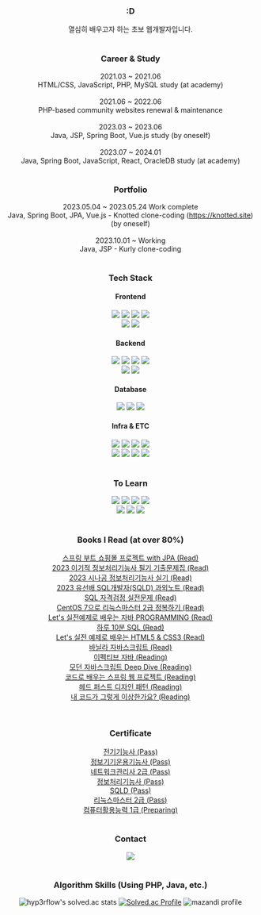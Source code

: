 <div align='center'>

### :D
열심히 배우고자 하는 초보 웹개발자입니다.
<br><br>

### Career & Study
2021.03 ~ 2021.06<br>
HTML/CSS, JavaScript, PHP, MySQL study (at academy)
<br><br>
2021.06 ~ 2022.06<br>
PHP-based community websites renewal & maintenance
<br><br>
2023.03 ~ 2023.06<br>
Java, JSP, Spring Boot, Vue.js study (by oneself)
<br><br>
2023.07 ~ 2024.01<br>
Java, Spring Boot, JavaScript, React, OracleDB study (at academy)
<br><br>
  
### Portfolio
2023.05.04 ~ 2023.05.24 Work complete<br>
Java, Spring Boot, JPA, Vue.js - Knotted clone-coding (https://knotted.site) (by oneself)
<br><br>
2023.10.01 ~ Working<br>
Java, JSP - Kurly clone-coding
<br><br>
<!--
2023.05.30 ~ 2023.06.30 Work suspended<br>
Java, Vue.js - MMOTI (SPA) (https://mmoti.site) (by oneself)
<br><br>
-->

### Tech Stack

#### Frontend
<img src="https://img.shields.io/badge/HTML5-E34F26?style=flat&logo=HTML5&logoColor=white" />
<img src="https://img.shields.io/badge/CSS3-1572B6?style=flat&logo=CSS3&logoColor=white" />
<img src="https://img.shields.io/badge/JavaScript-F7DF1E?style=flat&logo=JavaScript&logoColor=white" />
<img src="https://img.shields.io/badge/jQuery-0769AD?style=flat&logo=jQuery&logoColor=white" />
<br>
<img src="https://img.shields.io/badge/Vue.js-4FC08D?style=flat&logo=Vue.js&logoColor=white" />
<img src="https://img.shields.io/badge/Axios-5A29E4?style=flat&logo=axios&logoColor=white" />

#### Backend
<img src="https://img.shields.io/badge/Java-0099E5?style=flat&logo=OpenJDK&logoColor=white" />
<img src="https://img.shields.io/badge/Spring-6DB33F?style=flat&logo=Spring&logoColor=white" />
<img src="https://img.shields.io/badge/Spring Boot-6DB33F?style=flat&logo=Spring Boot&logoColor=white" />
<img src="https://img.shields.io/badge/Spring Security-6DB33F?style=flat&logo=Spring Security&logoColor=white" />
<br>
<img src="https://img.shields.io/badge/PHP-777BB4?style=flat&logo=PHP&logoColor=white" />
<img src="https://img.shields.io/badge/JWT-000000?style=flat&logo=jsonwebtokens&logoColor=white" />

#### Database
<img src="https://img.shields.io/badge/OracleDB-F80000?style=flat&logo=Oracle&logoColor=white" />
<img src="https://img.shields.io/badge/MySQL-4479A1?style=flat&logo=MySQL&logoColor=white" />
<img src="https://img.shields.io/badge/MariaDB-003545?style=flat&logo=MariaDB&logoColor=white" />
  
#### Infra & ETC
<img src="https://img.shields.io/badge/AWS EC2-FF9900?style=flat&logo=amazonec2&logoColor=white" />
<img src="https://img.shields.io/badge/AWS RDS-527FFF?style=flat&logo=amazonrds&logoColor=white" />
<img src="https://img.shields.io/badge/AWS S3-569A31?style=flat&logo=amazons3&logoColor=white" />
<img src="https://img.shields.io/badge/Notion-000000?style=flat&logo=Notion&logoColor=white" />
<br>
<img src="https://img.shields.io/badge/Slack-4A154B?style=flat&logo=Slack&logoColor=white" />
<img src="https://img.shields.io/badge/Git-F05032?style=flat&logo=git&logoColor=white" />
<img src="https://img.shields.io/badge/GitHub-181717?style=flat&logo=GitHub&logoColor=white" />
<img src="https://img.shields.io/badge/Subversion-809CC9?style=flat&logo=subversion&logoColor=white" />
<br><br>
  
### To Learn
<img src="https://img.shields.io/badge/TypeScript-3178C6?style=flat&logo=TypeScript&logoColor=white" />
<img src="https://img.shields.io/badge/Node.js-339933?style=flat&logo=Node.js&logoColor=white" />
<img src="https://img.shields.io/badge/React-61DAFB?style=flat&logo=React&logoColor=white" />
<img src="https://img.shields.io/badge/Docker-2496ED?style=flat&logo=Docker&logoColor=white" />
<br>
<img src="https://img.shields.io/badge/PostgreSQL-4169E1?style=flat&logo=postgresql&logoColor=white" />
<img src="https://img.shields.io/badge/Kubernetes-326CE5?style=flat&logo=Kubernetes&logoColor=white" />
<img src="https://img.shields.io/badge/Jenkins-D24939?style=flat&logo=jenkins&logoColor=white" />
<!--
<img src="https://img.shields.io/badge/AWS ECS-FF9900?style=flat&logo=amazonecs&logoColor=white" />
<img src="https://img.shields.io/badge/AWS Lambda-FF9900?style=flat&logo=awslambda&logoColor=white" />
<br>
<img src="https://img.shields.io/badge/Redis-DC382D?style=flat&logo=Redis&logoColor=white" />
<img src="https://img.shields.io/badge/Elasticsearch-005571?style=flat&logo=elasticsearch&logoColor=white" />
<img src="https://img.shields.io/badge/Elastic Stack-005571?style=flat&logo=elasticstack&logoColor=white" />
<img src="https://img.shields.io/badge/NGINX-009639?style=flat&logo=nginx&logoColor=white" />
<br>
<img src="https://img.shields.io/badge/OWASP-000000?style=flat&logo=owasp&logoColor=white" />
<img src="https://img.shields.io/badge/Socket.io-010101?style=flat&logo=socketdotio&logoColor=white" />
-->
<!-- <img src="https://img.shields.io/badge/Python-3776AB?style=flat&logo=Python&logoColor=white" /> -->
<!-- <img src="https://img.shields.io/badge/Laravel-FF2D20?style=flat&logo=Laravel&logoColor=white" /> -->
<!--<img src="https://img.shields.io/badge/Kotlin-7F52FF?style=flat&logo=kotlin&logoColor=white" />-->
<br><br>

### Books I Read (at over 80%)
<a href='https://www.aladin.co.kr/shop/wproduct.aspx?ItemId=278601116'>스프링 부트 쇼핑몰 프로젝트 with JPA (Read)</a><br>
<a href='https://www.aladin.co.kr/shop/wproduct.aspx?ItemId=310559162'>2023 이기적 정보처리기능사 필기 기출문제집 (Read)</a><br>
<a href='https://www.aladin.co.kr/shop/wproduct.aspx?ItemId=310432210'>2023 시나공 정보처리기능사 실기 (Read)</a><br>
<a href='https://www.aladin.co.kr/shop/wproduct.aspx?ItemId=303486245'>2023 유선배 SQL개발자(SQLD) 과외노트 (Read)</a><br>
<a href='https://www.aladin.co.kr/shop/wproduct.aspx?ItemId=97612848'>SQL 자격검정 실전문제 (Read)</a><br>
<a href='https://www.aladin.co.kr/shop/wproduct.aspx?ItemId=260969948'>CentOS 7으로 리눅스마스터 2급 정복하기 (Read)</a><br>
<a href='https://www.aladin.co.kr/shop/wproduct.aspx?ItemId=286406533'>Let's 실전예제로 배우는 자바 PROGRAMMING (Read)</a><br>
<a href='https://www.aladin.co.kr/shop/wproduct.aspx?ItemId=244178583'>하루 10분 SQL (Read)</a><br>
<a href='https://www.aladin.co.kr/shop/wproduct.aspx?ItemId=286406529'>Let's 실전 예제로 배우는 HTML5 & CSS3 (Read)</a><br>
<a href='https://www.aladin.co.kr/shop/wproduct.aspx?ItemId=284857136'>바닐라 자바스크립트 (Read)</a><br>
<a href='https://www.aladin.co.kr/shop/wproduct.aspx?ItemId=171196410'>이펙티브 자바 (Reading)</a><br>
<a href='https://www.aladin.co.kr/shop/wproduct.aspx?ItemId=251552545'>모던 자바스크립트 Deep Dive (Reading)</a><br>
<a href='https://www.aladin.co.kr/shop/wproduct.aspx?ItemId=166270352'>코드로 배우는 스프링 웹 프로젝트 (Reading)</a><br>
<a href='https://www.aladin.co.kr/shop/wproduct.aspx?ItemId=290892473'>헤드 퍼스트 디자인 패턴 (Reading)</a><br>
<a href='https://www.aladin.co.kr/shop/wproduct.aspx?ItemId=317906454'>내 코드가 그렇게 이상한가요? (Reading)</a><br>
<!-- <a href='https://www.aladin.co.kr/shop/wproduct.aspx?ItemId=315742581'>스프링 부트 3 백엔드 개발자 되기 : 자바 편 (Reading)</a><br> -->
<br>

### Certificate
<a href='https://www.q-net.or.kr/crf005.do?id=crf00505&gSite=Q&jmCd=7780'>전기기능사 (Pass)</a><br>
<a href='https://www.q-net.or.kr/crf005.do?id=crf00503&jmCd=6892&gSite=Q&gId'>정보기기운용기능사 (Pass)</a><br>
<a href='https://www.icqa.or.kr/cn/page/network'>네트워크관리사 2급 (Pass)</a><br>
<a href='https://www.q-net.or.kr/crf005.do?id=crf00505&jmCd=6921'>정보처리기능사 (Pass)</a><br>
<a href='https://www.dataq.or.kr/www/sub/a_04.do'>SQLD (Pass)</a><br>
<a href='https://www.ihd.or.kr/introducesubject1.do'>리눅스마스터 2급 (Pass)</a><br>
<a href='https://license.korcham.net/co/examguide.do?mm=21&cd=0103'>컴퓨터활용능력 1급 (Preparing)</a><br>
<br>

### Contact

<a href='mailto:jungmin09172@naver.com'>
<img src="https://img.shields.io/badge/NAVER-03C75A?style=flat&logo=Naver&logoColor=white" />
</a>
<br><br>

### Algorithm Skills (Using PHP, Java, etc.)

![hyp3rflow's solved.ac stats](https://github-readme-solvedac.hyp3rflow.vercel.app/api/?handle=jungmin0917)
[![Solved.ac Profile](http://mazassumnida.wtf/api/v2/generate_badge?boj=jungmin0917)](https://www.acmicpc.net/user/jungmin0917)
![mazandi profile](http://mazandi.herokuapp.com/api?handle=jungmin0917&theme=warm)

</div>
